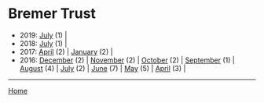 # Bremer Trust

  * 2019: 
      [July](./bremer-trust-2019-07.md) (1) | 
  * 2018: 
      [July](./bremer-trust-2018-07.md) (1) | 
  * 2017: 
      [April](./bremer-trust-2017-04.md) (2) | 
      [January](./bremer-trust-2017-01.md) (2) | 
  * 2016: 
      [December](./bremer-trust-2016-12.md) (2) | 
      [November](./bremer-trust-2016-11.md) (2) | 
      [October](./bremer-trust-2016-10.md) (2) | 
      [September](./bremer-trust-2016-09.md) (1) | 
      [August](./bremer-trust-2016-08.md) (4) | 
      [July](./bremer-trust-2016-07.md) (2) | 
      [June](./bremer-trust-2016-06.md) (7) | 
      [May](./bremer-trust-2016-05.md) (5) | 
      [April](./bremer-trust-2016-04.md) (3) | 

----

[Home](../)
